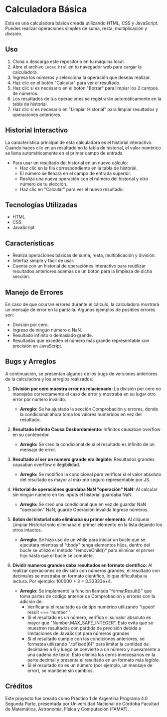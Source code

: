 # Calculadora Básica

Esta es una calculadora básica creada utilizando HTML, CSS y JavaScript. Puedes realizar operaciones simples de suma, resta, multiplicación y división.

## Uso

1. Clona o descarga este repositorio en tu máquina local.
2. Abre el archivo `index.html` en tu navegador web para cargar la calculadora.
3. Ingresa los números y selecciona la operación que deseas realizar.
4. Haz clic en el botón "Calcular" para ver el resultado.
5. Haz clic si es necesario en el botón "Borrar" para limpiar los 2 campos de números.
6. Los resultados de tus operaciones se registrarán automáticamente en la tabla de historial.
7. Haz clic si es necesario en "Limpiar Historial" para limpiar resultados y operaciones anteriores.

## Historial Interactivo

La característica principal de esta calculadora es el historial interactivo. Cuando haces clic en un resultado en la tabla de historial, el valor numérico se llena automáticamente en el primer campo de entrada.

- Para usar un resultado del historial en un nuevo cálculo:
  - Haz clic en la fila correspondiente en la tabla de historial.
  - El número se llenará en el campo de entrada superior.
  - Realiza una nueva operación con el número del historial y otro número de tu elección.
  - Haz clic en "Calcular" para ver el nuevo resultado.

## Tecnologías Utilizadas

- HTML
- CSS
- JavaScript

## Características

- Realiza operaciones básicas de suma, resta, multiplicación y división.
- Interfaz simple y fácil de usar.
- Cuenta con un historial de operaciónes interactivo para reutilizar resultados anteriores ademas de un botón para la limpieza de dicha sección.

## Manejo de Errores

En caso de que ocurran errores durante el cálculo, la calculadora mostrará un mensaje de error en la pantalla. Algunos ejemplos de posibles errores son:

- División por cero.
- Ingreso de ningún número o NaN.
- Resultado infinito o demasiado grande.
- Resultados que exceden el número más grande representable con precisión en JavaScript.

## Bugs y Arreglos

A continuación, se presentan algunos de los bugs de versiones anteriores de la calculadora y los arreglos realizados: 

1. **División por cero muestra error no relacionado:** La división por cero no manejaba correctamente el caso de error y mostraba en su lugar otro error por numero invalido.
    - **Arreglo:** Se ha ajustado la sección Comprobación y errores, donde la condicional ahora toma los valores numéricos en vez del resultado.

2. **Resultado Infinito Causa Desbordamiento:** Infinitos causaban overflow en su contenedor.
    - **Arreglo:** Se creo la condicional de si el resultado es infinito de un mensaje de error.

3. **Resultado al ser un numero grande era ilegible:** Resultados grandes causaban overflow e ilegibilidad.
    - **Arreglo:** Se modificó la condicional para verificar si el valor absoluto del resultado es mayor al máximo seguro representable por JS.

4. **Historial de operaciónes guardaba NaN "operación" NaN:** Al calcular sin ningún número en los inputs el historial guardaba NaN.
    - **Arreglo:** Se creó una condicional que en vez de guardar NaN "operación" NaN, guarde Operación invalida Ingrese números.

5. **Boton del historial solo eliminaba su primer elemento:** Al cliquear Limpiar Historial solo eliminaba el primer elemento en la lista dejando los otros intactos.
    - **Arreglo:** Se hizo uso de un while para iniciar un bucle que se ejecutara mientras el "tbody" tenga elementos hijos, dentro del bucle se utilizó el método "removeChild()" para eliminar el primer hijo hasta que el bucle se complete.

6. **Dividir numeros grandes daba resultados en formato cientifico:** Al realizar operaciones de división con números grandes, el resultado con decimales se mostraba en formato científico, lo que dificultaba la lectura. Por ejemplo: 100000 ÷ 3 = 3.33333e+4.
    - **Arreglo:** Se implementó la funcion llamada "formatResult()" que toma partes de codigo anterior de Comprobación y errores con la adición de: 
        - Verificar si el resultado es de tipo numérico utilizando "typeof result === 'number'".
        - Si el resultado es un número, verifica si su valor absoluto es mayor que "Number.MAX_SAFE_INTEGER". Esto evita que se muestren resultados con pérdida de precisión debida a limitaciones de JavaScript para números grandes
        - Si el resultado cumple con las condiciones anteriores, se formatea utilizando ".toFixed(6)" para limitar la cantidad de decimales a 6 y luego se convierte a un número y nuevamente a una cadena de texto. Esto elimina los ceros innecesarios en la parte decimal y presenta el resultado en un formato más legible.
        - Si el resultado no es un número (por ejemplo, un mensaje de error), se mantiene sin cambios.


## Créditos

Este proyecto fue creado como Práctico 1 de Argentina Programa 4.0 Segunda Parte, presentada por Universidad Nacional de Córdoba Facultad de Matemática, Astronomía, Física y Computación (FAMAF).
